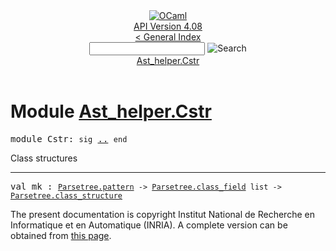 <!-- ((! set title API !)) ((! set documentation !)) ((! set api !)) ((! set nobreadcrumb !)) -->
<div class="api"><header><nav class="toc brand"><a class="brand" href="https://ocaml.org/"><img src="colour-logo-gray.svg" class="svg" alt="OCaml"></a></nav><nav class="toc"><div class="toc_version"><a href="/docs" id="version-select">API Version 4.08</a></div><a href="index.html">&lt; General Index</a><div class="api_search"><input type="text" name="apisearch" id="api_search" oninput="mySearch(false);" onkeypress="this.oninput();" onclick="this.oninput();" onpaste="this.oninput();">
<img src="search_icon.svg" alt="Search" class="svg" onclick="mySearch(false)"></div>
<div id="search_results"></div><div class="toc_title"><a href="#top">Ast_helper.Cstr</a></div><ul></ul></nav></header>

<h1>Module <a href="type_Ast_helper.Cstr.html">Ast_helper.Cstr</a></h1>

<pre><span id="MODULECstr"><span class="keyword">module</span> Cstr</span>: <code class="code"><span class="keyword">sig</span></code> <a href="Ast_helper.Cstr.html">..</a> <code class="code"><span class="keyword">end</span></code></pre><div class="info module top">
<div class="info-desc">
<p>Class structures</p>
</div>
</div>
<hr width="100%">

<pre><span id="VALmk"><span class="keyword">val</span> mk</span> : <code class="type"><a href="Parsetree.html#TYPEpattern">Parsetree.pattern</a> -&gt; <a href="Parsetree.html#TYPEclass_field">Parsetree.class_field</a> list -&gt; <a href="Parsetree.html#TYPEclass_structure">Parsetree.class_structure</a></code></pre>
<div class="copyright">The present documentation is copyright Institut National de Recherche en Informatique et en Automatique (INRIA). A complete version can be obtained from <a href="http://caml.inria.fr/pub/docs/manual-ocaml/">this page</a>.</div></div>